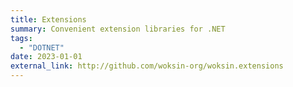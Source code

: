 ```yaml
---
title: Extensions
summary: Convenient extension libraries for .NET
tags:
  - "DOTNET"
date: 2023-01-01
external_link: http://github.com/woksin-org/woksin.extensions
---
```

